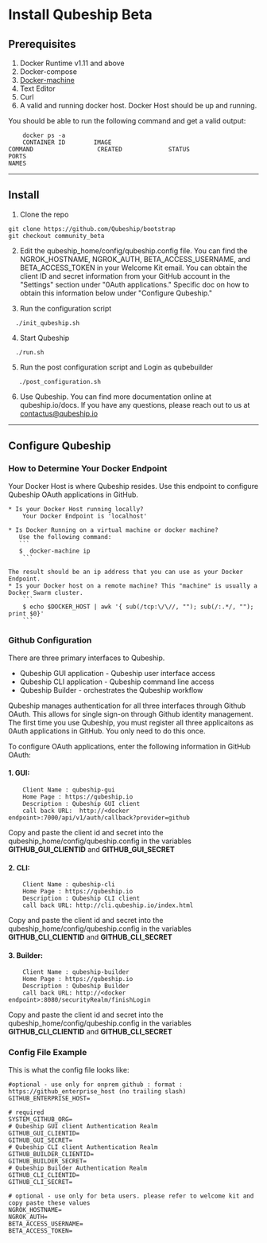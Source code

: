 # Install Qubeship Beta

## Prerequisites
1. Docker Runtime v1.11 and above
2. Docker-compose
3. [Docker-machine](https://github.com/docker/machine/releases)
3. Text Editor
4. Curl 
5. A valid and running docker host.  Docker Host should be up and running.

You should be able to run the following command and get a valid output:
```
    docker ps -a 
    CONTAINER ID        IMAGE                                                             COMMAND                  CREATED             STATUS                  PORTS                                                                      NAMES
```
----
## Install

1. Clone the repo
```
git clone https://github.com/Qubeship/bootstrap
git checkout community_beta 
```
2. Edit the qubeship_home/config/qubeship.config file.
You can find the NGROK_HOSTNAME, NGROK_AUTH, BETA_ACCESS_USERNAME, and BETA_ACCESS_TOKEN in your Welcome Kit email. You can obtain the
client ID and secret information from your GitHub account in the "Settings" section under "0Auth applications." Specific doc
on how to obtain this information below under "Configure Qubeship."

3.  Run the configuration script
```
  ./init_qubeship.sh
```

4. Start Qubeship 
```
  ./run.sh
```
5. Run the post configuration script and Login as qubebuilder
```
   ./post_configuration.sh 
```

6. Use Qubeship. You can find more documentation online at qubeship.io/docs. 
If you have any questions, please reach out to us at contactus@qubeship.io

----


## Configure Qubeship

### How to Determine Your Docker Endpoint
Your Docker Host is where Qubeship resides. Use this endpoint to configure Qubeship OAuth applications in GitHub. 

    * Is your Docker Host running locally? 
        Your Docker Endpoint is 'localhost'

    * Is Docker Running on a virtual machine or docker machine?
       Use the following command:
       ```
       $  docker-machine ip
        ```
    
    The result should be an ip address that you can use as your Docker Endpoint. 
    * Is your Docker host on a remote machine? This "machine" is usually a Docker Swarm cluster. 
        ```
        $ echo $DOCKER_HOST | awk '{ sub(/tcp:\/\//, ""); sub(/:.*/, ""); print $0}'
        ```

### Github Configuration 
There are three primary interfaces to Qubeship. 
* Qubeship GUI application - Qubeship user interface access
* Qubeship CLI application - Qubeship command line access
* Qubeship Builder - orchestrates the Qubeship workflow

Qubeship manages authentication for all three interfaces through Github OAuth. This allows for single sign-on through
Github identity management. The first time you use Qubeship, you must register all three applicaitons as 0Auth applications in GitHub.
You only need to do this once. 

To configure OAuth applications, enter the following information in GitHub OAuth:
#### 1. GUI:  
```
    Client Name : qubeship-gui
    Home Page : https://qubeship.io
    Description : Qubeship GUI client
    call back URL:  http://<docker endpoint>:7000/api/v1/auth/callback?provider=github
```

Copy and paste the client id and secret into the qubeship_home/config/qubeship.config 
in the variables **GITHUB_GUI_CLIENTID** and **GITHUB_GUI_SECRET**

#### 2. CLI: 
```
    Client Name : qubeship-cli
    Home Page : https://qubeship.io
    Description : Qubeship CLI client
    call back URL: http://cli.qubeship.io/index.html
```
Copy and paste the client id and secret into the qubeship_home/config/qubeship.config 
in the variables **GITHUB_CLI_CLIENTID** and **GITHUB_CLI_SECRET**

#### 3. Builder:  
```
    Client Name : qubeship-builder
    Home Page : https://qubeship.io
    Description : Qubeship Builder
    call back URL: http://<docker endpoint>:8080/securityRealm/finishLogin
```
Copy and paste the client id and secret into the qubeship_home/config/qubeship.config 
in the variables **GITHUB_CLI_CLIENTID** and **GITHUB_CLI_SECRET**

### Config File Example
This is what the config file looks like:
```
#optional - use only for onprem github : format : https://github_enterprise_host (no trailing slash)
GITHUB_ENTERPRISE_HOST=

# required
SYSTEM_GITHUB_ORG=
# Qubeship GUI client Authentication Realm
GITHUB_GUI_CLIENTID=
GITHUB_GUI_SECRET=
# Qubeship CLI client Authentication Realm
GITHUB_BUILDER_CLIENTID=
GITHUB_BUILDER_SECRET=
# Qubeship Builder Authentication Realm
GITHUB_CLI_CLIENTID=
GITHUB_CLI_SECRET=

# optional - use only for beta users. please refer to welcome kit and copy paste these values
NGROK_HOSTNAME=
NGROK_AUTH=
BETA_ACCESS_USERNAME=
BETA_ACCESS_TOKEN=
```



